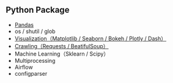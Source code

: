 ## Python Package
* [Pandas](https://github.com/yuning-lin/AboutPython/blob/main/Pandas.md)
* os / shutil / glob
* [Visualization（Matplotlib / Seaborn / Bokeh / Plotly / Dash）](https://github.com/yuning-lin/AboutPython/blob/main/Visualization.md)
* [Crawling（Requests / BeatifulSoup）](https://github.com/yuning-lin/AboutPython/blob/main/Crawling.md)
* Machine Learning（Sklearn / Scipy）
* Multiprocessing
* Airflow
* configparser
